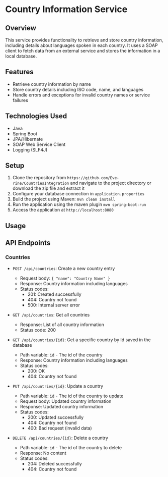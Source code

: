 # Country Information Service

## Overview

This service provides functionality to retrieve and store country information, including details about languages spoken in each country. It uses a SOAP client to fetch data from an external service and stores the information in a local database.

## Features

- Retrieve country information by name
- Store country details including ISO code, name, and languages
- Handle errors and exceptions for invalid country names or service failures

## Technologies Used

- Java
- Spring Boot
- JPA/Hibernate
- SOAP Web Service Client
- Logging (SLF4J)

## Setup

1. Clone the repository from `https://github.com/Eve-rine/CountriesIntegration` and navigate to the project directory or download the zip file and extract it
2. Configure your database connection in `application.properties`
3. Build the project using Maven: `mvn clean install`
4. Run the application using the maven plugin `mvn spring-boot:run`
5. Access the application at `http://localhost:8080`

## Usage

## API Endpoints

### Countries

- `POST /api/countries`: Create a new country entry
    - Request body: `{ "name": "Country Name" }`
    - Response: Country information including languages
    - Status codes:
        - 201: Created successfully
        - 404: Country not found
        - 500: Internal server error

- `GET /api/countries`: Get all countries
    - Response: List of all country information
    - Status code: 200

- `GET /api/countries/{id}`: Get a specific country by Id saved in the database
    - Path variable: `id` - The id of the country
    - Response: Country information including languages
    - Status codes:
        - 200: OK
        - 404: Country not found

- `PUT /api/countries/{id}`: Update a country
    - Path variable: `id` - The id of the country to update
    - Request body: Updated country information
    - Response: Updated country information
    - Status codes:
        - 200: Updated successfully
        - 404: Country not found
        - 400: Bad request (invalid data)

- `DELETE /api/countries/{id}`: Delete a country
    - Path variable: `id` - The id of the country to delete
    - Response: No content
    - Status codes:
        - 204: Deleted successfully
        - 404: Country not found

